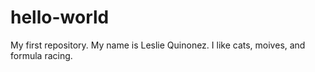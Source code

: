 # hello-world
My first repository.
My name is Leslie Quinonez.
I like cats, moives, and formula racing.
